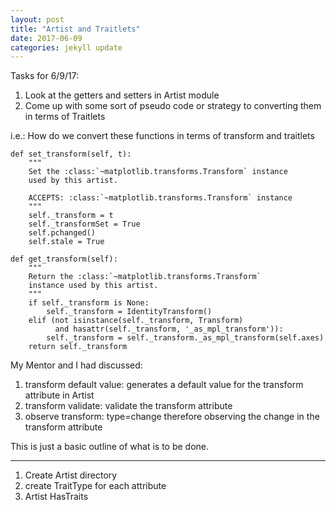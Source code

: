 ```yaml
---
layout: post
title: "Artist and Traitlets"
date: 2017-06-09
categories: jekyll update
---
```

Tasks for 6/9/17:
1. Look at the getters and setters in Artist module
2. Come up with some sort of pseudo code or strategy to converting them in terms of Traitlets

i.e.: How do we convert these functions in terms of transform and traitlets
~~~
def set_transform(self, t):
    """
    Set the :class:`~matplotlib.transforms.Transform` instance
    used by this artist.

    ACCEPTS: :class:`~matplotlib.transforms.Transform` instance
    """
    self._transform = t
    self._transformSet = True
    self.pchanged()
    self.stale = True

def get_transform(self):
    """
    Return the :class:`~matplotlib.transforms.Transform`
    instance used by this artist.
    """
    if self._transform is None:
        self._transform = IdentityTransform()
    elif (not isinstance(self._transform, Transform)
          and hasattr(self._transform, '_as_mpl_transform')):
        self._transform = self._transform._as_mpl_transform(self.axes)
    return self._transform
~~~

My Mentor and I had discussed:
1. transform default value: generates a default value for the transform attribute in Artist
2. transform validate: validate the transform attribute
3. observe transform: type=change therefore observing the change in the transform attribute

This is just a basic outline of what is to be done.

_________________________________________________________________________

1. Create Artist directory
2. create TraitType for each attribute
3. Artist HasTraits
